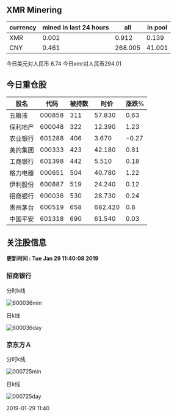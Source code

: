 ## XMR Minering

|currency|mined in last 24 hours|all|in pool|
|---|---|---|---|
|XMR|0.002|0.912|0.139|
|CNY|0.461|268.005|41.001|

今日美元对人民币 6.74	今日xmr对人民币294.01


## 今日重仓股 

|股名|代码|被持数|时价|涨跌%|
|---|---|---|---|---|
|五粮液|000858|311|57.830|0.63|
|保利地产|600048|322|12.390|1.23|
|农业银行|601288|406|3.670|-0.27|
|美的集团|000333|423|42.180|0.81|
|工商银行|601398|442|5.510|0.18|
|格力电器|000651|504|40.780|1.22|
|伊利股份|600887|519|24.240|0.12|
|招商银行|600036|530|28.730|0.24|
|贵州茅台|600519|658|682.420|0.8|
|中国平安|601318|690|61.540|0.03|

## 关注股信息
**更新时间 : Tue Jan 29 11:40:08 2019**
### 招商银行 
分时k线

![600036min](http://image.sinajs.cn/newchart/min/n/sh600036.gif)

日k线

![600036day](http://image.sinajs.cn/newchart/daily/n/sh600036.gif)

### 京东方Ａ 
分时k线

![000725min](http://image.sinajs.cn/newchart/min/n/sz000725.gif)

日k线

![000725day](http://image.sinajs.cn/newchart/daily/n/sz000725.gif)

2019-01-29 11:40